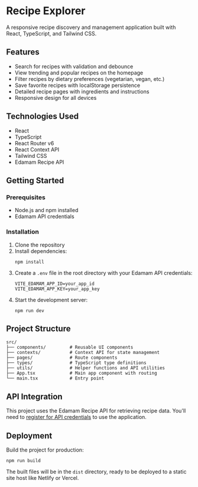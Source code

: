 # Recipe Explorer

A responsive recipe discovery and management application built with React, TypeScript, and Tailwind CSS.

## Features

- Search for recipes with validation and debounce
- View trending and popular recipes on the homepage
- Filter recipes by dietary preferences (vegetarian, vegan, etc.)
- Save favorite recipes with localStorage persistence
- Detailed recipe pages with ingredients and instructions
- Responsive design for all devices

## Technologies Used

- React
- TypeScript
- React Router v6
- React Context API
- Tailwind CSS
- Edamam Recipe API

## Getting Started

### Prerequisites

- Node.js and npm installed
- Edamam API credentials

### Installation

1. Clone the repository
2. Install dependencies:
   ```
   npm install
   ```
3. Create a `.env` file in the root directory with your Edamam API credentials:
   ```
   VITE_EDAMAM_APP_ID=your_app_id
   VITE_EDAMAM_APP_KEY=your_app_key
   ```
4. Start the development server:
   ```
   npm run dev
   ```

## Project Structure

```
src/
├── components/         # Reusable UI components
├── contexts/           # Context API for state management
├── pages/              # Route components
├── types/              # TypeScript type definitions
├── utils/              # Helper functions and API utilities
├── App.tsx             # Main app component with routing
└── main.tsx            # Entry point
```

## API Integration

This project uses the Edamam Recipe API for retrieving recipe data. You'll need to [register for API credentials](https://developer.edamam.com/edamam-recipe-api) to use the application.

## Deployment

Build the project for production:

```
npm run build
```

The built files will be in the `dist` directory, ready to be deployed to a static site host like Netlify or Vercel.